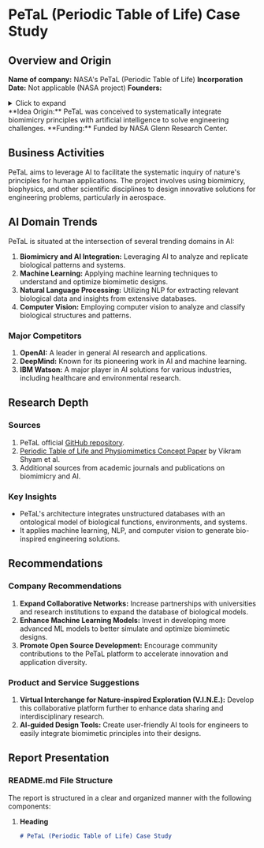 # PeTaL (Periodic Table of Life) Case Study

## Overview and Origin
**Name of company:** NASA's PeTaL (Periodic Table of Life)
**Incorporation Date:** Not applicable (NASA project)
**Founders:**
<details>
  <summary>Click to expand</summary>
  Vikram Shyam, Lauren Friend, Brian Whiteaker, Nicholas Bense, Jonathan Dowdall, Bishoy Boktor, Manju Johny, Isaias Reyes, Angeera Naser, Nikhitha Sakhamuri, Victoria Kravets, Alexandra Calvin, Kaylee Gabus, Delonte Goodman, Herbert Schilling, Calvin Robinson, Robert Omar Reid II, Colleen Unsworth.
</details>
**Idea Origin:** PeTaL was conceived to systematically integrate biomimicry principles with artificial intelligence to solve engineering challenges.
**Funding:** Funded by NASA Glenn Research Center.

## Business Activities
PeTaL aims to leverage AI to facilitate the systematic inquiry of nature's principles for human applications. The project involves using biomimicry, biophysics, and other scientific disciplines to design innovative solutions for engineering problems, particularly in aerospace.

## AI Domain Trends
PeTaL is situated at the intersection of several trending domains in AI:
1. **Biomimicry and AI Integration:** Leveraging AI to analyze and replicate biological patterns and systems.
2. **Machine Learning:** Applying machine learning techniques to understand and optimize biomimetic designs.
3. **Natural Language Processing:** Utilizing NLP for extracting relevant biological data and insights from extensive databases.
4. **Computer Vision:** Employing computer vision to analyze and classify biological structures and patterns.

### Major Competitors
1. **OpenAI:** A leader in general AI research and applications.
2. **DeepMind:** Known for its pioneering work in AI and machine learning.
3. **IBM Watson:** A major player in AI solutions for various industries, including healthcare and environmental research.

## Research Depth
### Sources
1. PeTaL official [GitHub repository](https://github.com/nasa-petal).
2. [Periodic Table of Life and Physiomimetics Concept Paper](https://www.mdpi.com/2411-9660/3/3/43) by Vikram Shyam et al.
3. Additional sources from academic journals and publications on biomimicry and AI.

### Key Insights
- PeTaL's architecture integrates unstructured databases with an ontological model of biological functions, environments, and systems.
- It applies machine learning, NLP, and computer vision to generate bio-inspired engineering solutions.

## Recommendations
### Company Recommendations
1. **Expand Collaborative Networks:** Increase partnerships with universities and research institutions to expand the database of biological models.
2. **Enhance Machine Learning Models:** Invest in developing more advanced ML models to better simulate and optimize biomimetic designs.
3. **Promote Open Source Development:** Encourage community contributions to the PeTaL platform to accelerate innovation and application diversity.

### Product and Service Suggestions
1. **Virtual Interchange for Nature-inspired Exploration (V.I.N.E.):** Develop this collaborative platform further to enhance data sharing and interdisciplinary research.
2. **AI-guided Design Tools:** Create user-friendly AI tools for engineers to easily integrate biomimetic principles into their designs.

## Report Presentation
### README.md File Structure
The report is structured in a clear and organized manner with the following components:

1. **Heading**
   ```markdown
   # PeTaL (Periodic Table of Life) Case Study
